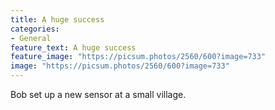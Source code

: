 ```yaml
---
title: A huge success
categories:
- General
feature_text: A huge success
feature_image: "https://picsum.photos/2560/600?image=733"
image: "https://picsum.photos/2560/600?image=733"
---
```


Bob set up a new sensor at a small village.
